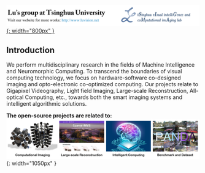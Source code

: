 <!-- <b><font size=6>Lu's group at Tsinghua University</font></b> &nbsp;&nbsp;&nbsp;&nbsp;&nbsp;&nbsp;&nbsp;&nbsp;&nbsp;&nbsp;&nbsp;&nbsp;&nbsp;&nbsp;&nbsp;&nbsp;&nbsp;&nbsp;&nbsp;&nbsp;&nbsp; <br/>
Visit our website for more works: [http://www.luvision.net/](http://www.luvision.net/) -->

<!-- <b><font size=6>Lu's group at Tsinghua University</font></b> &nbsp;&nbsp;&nbsp;&nbsp;&nbsp;&nbsp;&nbsp;&nbsp;&nbsp;&nbsp;&nbsp;&nbsp;&nbsp;&nbsp;&nbsp;&nbsp;&nbsp;&nbsp;&nbsp;&nbsp;&nbsp; ![github](/pic/icon2.png){: float=right; width="260px" }<br/>
Visit our website for more works: [http://www.luvision.net/](http://www.luvision.net/) -->

[![github](/pic/t3.png){: width="800px" }](http://www.luvision.net/)
<!-- 
![github](/pic/t1.png){: width="410px" } &nbsp;&nbsp;&nbsp;&nbsp;&nbsp;&nbsp;&nbsp;&nbsp;&nbsp;&nbsp;&nbsp;&nbsp;&nbsp;&nbsp;&nbsp;&nbsp;&nbsp;&nbsp;&nbsp;&nbsp;&nbsp;![github](/pic/icon2.png){: width="240px" } -->

## Introduction
<!-- <b><font size=5>Introduction</font></b>  -->

We perform multidisciplinary research in the fields of Machine Intelligence and Neuromorphic Computing. To transcend the boundaries of visual computing technology, we focus on hardware-software co-designed imaging and opto-electronic co-optimized computing. Our projects relate to Gigapixel Videography, Light field Imaging, Large-scale Reconstruction, All-optical Computing, etc., towards both the smart imaging systems and intelligent algorithmic solutions.


**The open-source projects are related to:**
![github](/pic/c4.png){: width="1050px" }



